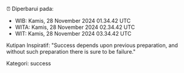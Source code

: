 ⏰ Diperbarui pada:
- WIB: Kamis, 28 November 2024 01.34.42 UTC
- WITA: Kamis, 28 November 2024 02.34.42 UTC
- WIT: Kamis, 28 November 2024 03.34.42 UTC

Kutipan Inspiratif:
"Success depends upon previous preparation, and without such preparation there is sure to be failure."


Kategori: success

